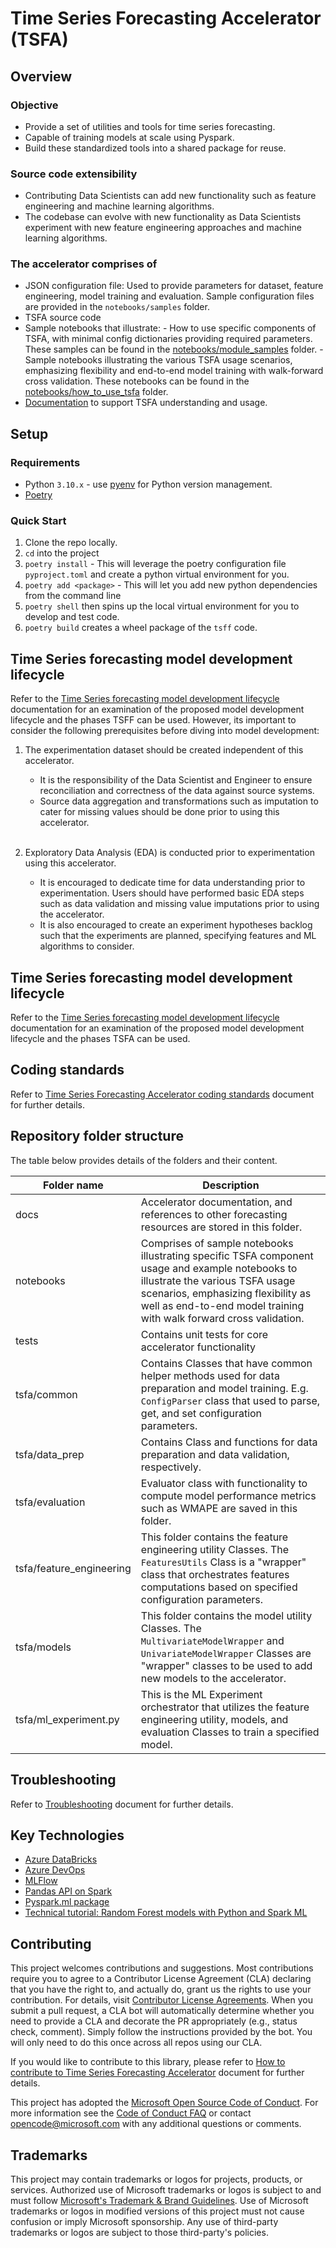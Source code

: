 # Time Series Forecasting Accelerator (TSFA)

## Overview

### Objective

- Provide a set of utilities and tools for time series forecasting.
- Capable of training models at scale using Pyspark.
- Build these standardized tools into a shared package for reuse.

### Source code extensibility

- Contributing Data Scientists can add new functionality such as feature engineering and machine learning algorithms.
- The codebase can evolve with new functionality as Data Scientists experiment with new feature engineering approaches and machine learning algorithms.

### The accelerator comprises of

- JSON configuration file: Used to provide parameters for dataset, feature engineering, model training and evaluation. Sample configuration files are provided in the `notebooks/samples` folder.
- TSFA source code
- Sample notebooks that illustrate:
        - How to use specific components of TSFA, with minimal config dictionaries providing required parameters. These samples can be found in the [notebooks/module_samples](notebooks/module_samples) folder.
        - Sample notebooks illustrating the various TSFA usage scenarios, emphasizing flexibility and end-to-end model training with walk-forward cross validation. These notebooks can be found in the [notebooks/how_to_use_tsfa](notebooks/how_to_use_tsfa) folder.
- [Documentation](docs) to support TSFA understanding and usage.

## Setup

### Requirements

- Python `3.10.x` - use [pyenv](https://github.com/pyenv/pyenv) for Python
  version management.
- [Poetry](https://python-poetry.org/)

### Quick Start

1. Clone the repo locally.
2. `cd` into the project
3. `poetry install` - This will leverage the poetry configuration file `pyproject.toml` and create a python virtual environment for you.
4. `poetry add <package>` - This will let you add new python dependencies from the command line
5. `poetry shell` then spins up the local virtual environment for you to develop and test code.
6. `poetry build` creates a wheel package of the `tsff` code.

## Time Series forecasting model development lifecycle

Refer to the [Time Series forecasting model development lifecycle](docs/ml_lifecycle.md) documentation for an examination of the proposed model development lifecycle and the phases TSFF can be used. However, its important to consider the following prerequisites before diving into model development:

1. The experimentation dataset should be created independent of this accelerator.
    - It is the responsibility of the Data Scientist and Engineer to ensure reconciliation and correctness of the data against source systems.
    - Source data aggregation and transformations such as imputation to cater for missing values should be done prior to using this accelerator.<br><br>

2. Exploratory Data Analysis (EDA) is conducted prior to experimentation using this accelerator.
    - It is encouraged to dedicate time for data understanding prior to experimentation. Users should have performed basic EDA steps such as data validation and missing value imputations prior to using the accelerator.
    - It is also encouraged to create an experiment hypotheses backlog such that the experiments are planned, specifying features and ML algorithms to consider.

## Time Series forecasting model development lifecycle

Refer to the [Time Series forecasting model development lifecycle](docs/ml_lifecycle.md) documentation for an examination of the proposed model development lifecycle and the phases TSFA can be used.

## Coding standards

Refer to [Time Series Forecasting Accelerator coding standards](docs/coding_standards.md) document for further details.

## Repository folder structure

The table below provides details of the folders and their content.

| Folder name | Description |
|-|-|
| docs | Accelerator documentation, and references to other forecasting resources are stored in this folder.|
| notebooks | Comprises of sample notebooks illustrating specific TSFA component usage and example notebooks to illustrate the various TSFA usage scenarios, emphasizing flexibility as well as end-to-end model training with walk forward cross validation.|
| tests | Contains unit tests for core accelerator functionality
| tsfa/common | Contains Classes that have common helper methods used for data preparation and model training. E.g. `ConfigParser` class that used to parse, get, and set configuration parameters.|
| tsfa/data_prep | Contains Class and functions for data preparation and data validation, respectively.|
| tsfa/evaluation | Evaluator class with functionality to compute model performance metrics such as WMAPE are saved in this folder.|
| tsfa/feature_engineering | This folder contains the feature engineering utility Classes. The `FeaturesUtils` Class is a "wrapper" class that orchestrates features computations based on specified configuration parameters. |
| tsfa/models | This folder contains the model utility Classes. The `MultivariateModelWrapper` and `UnivariateModelWrapper` Classes are "wrapper" classes to be used to add new models to the accelerator. |
| tsfa/ml_experiment.py | This is the ML Experiment orchestrator that utilizes the feature engineering utility, models, and evaluation Classes to train a specified model.

## Troubleshooting

Refer to [Troubleshooting](docs/troubleshooting.md) document for further details.

## Key Technologies

- [Azure DataBricks](https://azure.microsoft.com/en-us/services/databricks/)
- [Azure DevOps](https://azure.microsoft.com/en-us/services/devops/)
- [MLFlow](https://mlflow.org/)
- [Pandas API on Spark](https://spark.apache.org/docs/latest/api/python/user_guide/pandas_on_spark/index.html)
- [Pyspark.ml package](https://spark.apache.org/docs/2.3.0/api/python/pyspark.ml.html)
- [Technical tutorial: Random Forest models with Python and Spark ML](https://www.silect.is/blog/random-forest-models-in-spark-ml/)

## Contributing

This project welcomes contributions and suggestions. Most contributions require you to agree to a Contributor License Agreement (CLA) declaring that you have the right to, and actually do, grant us the rights to use your contribution. For details, visit [Contributor License Agreements](https://cla.opensource.microsoft.com). When you submit a pull request, a CLA bot will automatically determine whether you need to provide a CLA and decorate the PR appropriately (e.g., status check, comment). Simply follow the instructions provided by the bot. You will only need to do this once across all repos using our CLA.

If you would like to contribute to this library, please refer to [How to contribute to Time Series Forecasting Accelerator](CONTRIBUTING.md) document for further details.

This project has adopted the [Microsoft Open Source Code of Conduct](https://opensource.microsoft.com/codeofconduct/).
For more information see the [Code of Conduct FAQ](https://opensource.microsoft.com/codeofconduct/faq/) or
contact [opencode@microsoft.com](mailto:opencode@microsoft.com) with any additional questions or comments.

## Trademarks

This project may contain trademarks or logos for projects, products, or services. Authorized use of Microsoft
trademarks or logos is subject to and must follow
[Microsoft's Trademark & Brand Guidelines](https://www.microsoft.com/en-us/legal/intellectualproperty/trademarks/usage/general).
Use of Microsoft trademarks or logos in modified versions of this project must not cause confusion or imply Microsoft sponsorship.
Any use of third-party trademarks or logos are subject to those third-party's policies.

